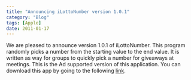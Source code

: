 ```yaml
---
title: "Announcing iLottoNumber version 1.0.1"
category: "Blog"
tags: [Apple]
date: 2011-01-17
---
```



We are pleased to announce version 1.0.1 of iLottoNumber. This program randomly picks a number from the starting value to the end value. It is written as way for groups to quickly pick a number for giveaways at meetings. This is the Ad supported version of this application. You can download this app by going to the following [link](http://itunes.apple.com/WebObjects/MZStore.woa/wa/viewSoftware?id=377807340&mt=8).